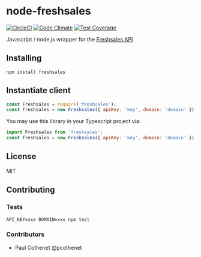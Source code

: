 # node-freshsales
[![CircleCI](https://circleci.com/gh/MadKudu/node-freshsales.svg?style=svg)](https://circleci.com/gh/MadKudu/node-freshsales)
[![Code Climate](https://codeclimate.com/github/https://codeclimate.com/github/MadKudu/node-freshsales/badges/gpa.svg)](https://codeclimate.com/github/https://codeclimate.com/github/MadKudu/node-freshsales)
[![Test Coverage](https://codeclimate.com/github/https://codeclimate.com/github/MadKudu/node-freshsales/badges/coverage.svg)](https://codeclimate.com/github/https://codeclimate.com/github/MadKudu/node-freshsales/coverage)

Javascript / node.js wrapper for the [Freshsales API](https://www.freshsales.io/api/)

## Installing

```shell
npm install freshsales
```

## Instantiate client

```javascript
const Freshsales = require('freshsales');
const freshsales = new Freshsales({ apiKey: 'key', domain: 'domain' });
```

You may use this library in your Typescript project via:

```javascript
import Freshsales from 'freshsales';
const freshsales = new Freshsales({ apiKey: 'key', domain: 'domain' });
```

## License

MIT

## Contributing

### Tests

```
API_KEY=xxx DOMAIN=xxx npm test
```

### Contributors

- Paul Cothenet @pcothenet
